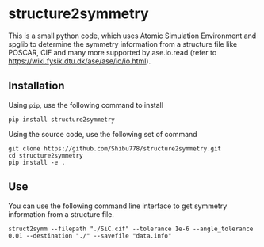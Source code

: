 # structure2symmetry

This is a small python code, which uses Atomic Simulation Environment and spglib to determine the symmetry information from a structure file like POSCAR, CIF and many more supported by ase.io.read (refer to https://wiki.fysik.dtu.dk/ase/ase/io/io.html).

## Installation

Using `pip`, use the following command to install

`pip install structure2symmetry`

Using the source code, use the following set of command

```
git clone https://github.com/Shibu778/structure2symmetry.git
cd structure2symmetry
pip install -e .
```

## Use

You can use the following command line interface to get symmetry information from a structure file.

```
struct2symm --filepath "./SiC.cif" --tolerance 1e-6 --angle_tolerance 0.01 --destination "./" --savefile "data.info"
```

